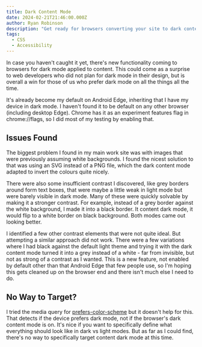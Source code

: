 ```yaml
---
title: Dark Content Mode
date: 2024-02-21T21:46:00.000Z
author: Ryan Robinson
description: "Get ready for browsers converting your site to dark content mode."
tags:
  - CSS
  - Accessibility
---
```


In case you haven't caught it yet, there's new functionality coming to browsers for dark mode applied to content. This could come as a surprise to web developers who did not plan for dark mode in their design, but is overall a win for those of us who prefer dark mode on all the things all the time.

It's already become my default on Android Edge, inheriting that I have my device in dark mode. I haven't found it to be default on any other browser (including desktop Edge). Chrome has it as an experiment features flag in chrome://flags, so I did most of my testing by enabling that.

## Issues Found

The biggest problem I found in my main work site was with images that were previously assuming white backgrounds. I found the nicest solution to that was using an SVG instead of a PNG file, which the dark content mode adapted to invert the colours quite nicely.

There were also some insufficient contrast I discovered, like grey borders around form text boxes, that were maybe a little weak in light mode but were barely visible in dark mode. Many of these were quickly solvable by making it a stronger contrast. For example, instead of a grey border against the white background, I made it into a black border. It content dark mode, it would flip to a white border on black background. Both modes came out looking better.

I identified a few other contrast elements that were not quite ideal. But attempting a similar approach did not work. There were a few variations where I had black against the default light theme and trying it with the dark content mode turned it into a grey instead of a white - far from invisible, but not as strong of a contrast as I wanted. This is a new feature, not enabled by default other than that Android Edge that few people use, so I'm hoping this gets cleaned up on the browser end and there isn't much else I need to do.

## No Way to Target?

I tried the media query for [prefers-color-scheme](https://developer.mozilla.org/en-US/docs/Web/CSS/@media/prefers-color-scheme) but it doesn't help for this. That detects if the device prefers dark mode, not if the browser's dark content mode is on. It's nice if you want to specifically define what everything should look like in dark vs light modes. But as far as I could find, there's no way to specifically target content dark mode at this time.
